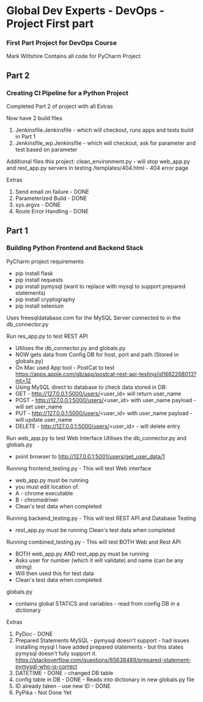 # Global Dev Experts - DevOps - Project First part

### First Part Project for DevOps Course

Mark Wiltshire
Contains all code for PyCharm Project

## Part 2

### Creating CI Pipeline for a Python Project

Completed Part 2 of project with all Extras

Now have 2 build files
1. Jenkinsfile.Jenkinsfile - which will checkout, runs apps and tests build in Part 1
2. Jenkinsfile_wp.Jenkinsfile - which will checkout, ask for parameter and test based on parameter

Additional files this project:
clean_environment.py - will stop web_app.py and rest_app.py servers in testing
/templates/404.html - 404 error page

Extras
1. Send email on failure - DONE
2. Parameterized Build - DONE
3. sys.argvs - DONE
4. Route Error Handling - DONE


## Part 1

### Building Python Frontend and Backend Stack

PyCharm project requirements

* pip install flask
* pip install requests
* pip install pymysql (want to replace with mysql to support prepared statements)
* pip install cryptography
* pip install selenium

Uses freesqldatabase.com for the MySQL Server connected to in the db_connector.py

Run res_app.py to test REST API

* Utilises the db_connector.py and globals.py
* NOW gets data from Config DB for host, port and path (Stored in globals.py)
* On Mac used App tool - PostCat to test https://apps.apple.com/gb/app/postcat-rest-api-testing/id1662268013?mt=12
* Using MySQL direct to database to check data stored in DB:
* GET - http://127.0.0.1:5000/users/<user_id> will return user_name
* POST - http://127.0.0.1:5000/users/<user_id> with user_name payload - will set user_name
* PUT - http://127.0.0.1:5000/users/<user_id> with user_name payload - will update user_name
* DELETE - http://127.0.0.1:5000/users/<user_id>  - will delete entry

Run web_app.py to test Web Interface
Utilises the db_connector.py and globals.py

* point browser to http://127.0.0.1:5001/users/get_user_data/1

Running frontend_testing.py - This will test Web interface

* web_app.py must be running
* you must edit location of:
* A - chrome executable
* B - chromedriver
* Clean's test data when completed

Running backend_testing.py - This will test REST API and Database Testing

* rest_app.py must be running
  Clean's test data when completed

Running combined_testing.py - This will test BOTH Web and Rest API

* BOTH web_app.py AND rest_app.py must be running
* Asks user for number (which it will validate) and name (can be any string)
* Will then used this for test data
* Clean's test data when completed

globals.py

* contains global STATICS and variables - read from config DB in a dictionary

Extras

1. PyDoc - DONE
2. Prepared Statements MySQL - pymysql doesn't support - had issues installing mysql
   I have added prepared statements - but this states pymysql doesn't fully support it.
   https://stackoverflow.com/questions/65638489/prepared-statement-pymysql-who-is-correct
3. DATETIME - DONE - changed DB table
4. config table in DB - DONE - Reads into dictionary in new globals.py file
5. ID already taken - use new ID - DONE
6. PyPika - Not Done Yet
